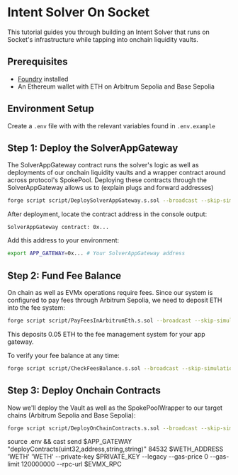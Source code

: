 # Intent Solver On Socket

This tutorial guides you through building an Intent Solver that runs on Socket's infrastructure while tapping into onchain liquidity vaults.

## Prerequisites

- [Foundry](https://book.getfoundry.sh/getting-started/installation) installed
- An Ethereum wallet with ETH on Arbitrum Sepolia and Base Sepolia

## Environment Setup

Create a `.env` file with with the relevant variables found in `.env.example`

## Step 1: Deploy the SolverAppGateway

The SolverAppGateway contract runs the solver's logic as well as deployments of our onchain liquidity vaults and a wrapper contract around across protocol's SpokePool. Deploying these contracts through the SolverAppGateway allows us to (explain plugs and forward addresses)

```bash
forge script script/DeploySolverAppGateway.s.sol --broadcast --skip-simulation --legacy --with-gas-price 0 --via-ir
```

After deployment, locate the contract address in the console output:

```
SolverAppGateway contract: 0x...
```

Add this address to your environment:

```bash
export APP_GATEWAY=0x... # Your SolverAppGateway address
```

## Step 2: Fund Fee Balance

On chain as well as EVMx operations require fees. Since our system is configured to pay fees through Arbitrum Sepolia, we need to deposit ETH into the fee system:

```bash
forge script script/PayFeesInArbitrumEth.s.sol --broadcast --skip-simulation --via-ir
```

This deposits 0.05 ETH to the fee management system for your app gateway.

To verify your fee balance at any time:

```bash
forge script script/CheckFeesBalance.s.sol --broadcast --skip-simulation --via-ir
```

## Step 3: Deploy Onchain Contracts

Now we'll deploy the Vault as well as the SpokePoolWrapper to our target chains (Arbitrum Sepolia and Base Sepolia):

```bash
forge script script/DeployOnChainContracts.s.sol --broadcast --skip-simulation --legacy --with-gas-price 0 --via-ir
```





source .env && cast send $APP_GATEWAY "deployContracts(uint32,address,string,string)" 84532 $WETH_ADDRESS 'WETH' 'WETH' --private-key $PRIVATE_KEY --legacy --gas-price 0 --gas-limit 120000000 --rpc-url $EVMX_RPC